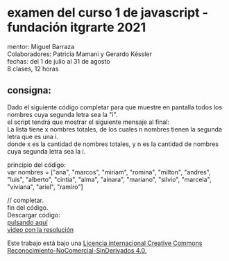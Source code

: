 # examen del curso 1 de javascript - fundación itgrarte 2021

mentor: Miguel Barraza  
Colaboradores: Patricia Mamani y Gerardo Késsler  
fechas: del 1 de julio al 31 de agosto  
8 clases, 12 horas  

## consigna:

Dado el siguiente código completar para que muestre en pantalla todos los nombres cuya segunda letra sea la "i".  
el script tendrá que mostrar el siguiente mensaje al final:  
La lista tiene x nombres totales, de los cuales n nombres tienen la segunda letra que es una i.    
donde x es la cantidad de nombres totales, y n es la cantidad de nombres cuya segunda letra sea la i.  
  
principio del código:  
var nombres = ["ana", "marcos", "miriam", "romina", "milton", "andres", "luis", "alberto", "cintia", "alma", "ainara", "mariano", "silvio", "marcela", "viviana", "ariel", "ramiro"]    
  
// completar.  
fin del código.  
Descargar código:  
[pulsando aquí](codigos.zip)  
[video con la resolución](https://miguelbarrazaar.github.io/itgrarte-js01-2021/)  
  
Este trabajo está bajo una [Licencia internacional Creative Commons Reconocimiento-NoComercial-SinDerivados 4.0.](https://creativecommons.org/licenses/by-nc-nd/4.0/deed.es)